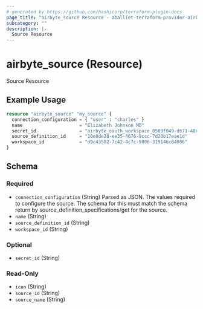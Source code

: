 ```yaml
---
# generated by https://github.com/hashicorp/terraform-plugin-docs
page_title: "airbyte_source Resource - aballiet-terraform-provider-airbyte-oss"
subcategory: ""
description: |-
  Source Resource
---
```


# airbyte_source (Resource)

Source Resource

## Example Usage

```terraform
resource "airbyte_source" "my_source" {
  connection_configuration = { "user" : "charles" }
  name                     = "Elizabeth Johnson MD"
  secret_id                = "airbyte_oauth_workspace_0509f049-d671-48cb-8105-0a23d47e6db6_secret_e0d38206-034e-4d75-9d21-da5a99b02826_v1"
  source_definition_id     = "10e8de28-ee35-4676-9ccc-7d20b17eae1d"
  workspace_id             = "d9c43502-7c42-4c7c-9806-319146c84086"
}
```

<!-- schema generated by tfplugindocs -->
## Schema

### Required

- `connection_configuration` (String) Parsed as JSON.
The values required to configure the source. The schema for this must match the schema return by source_definition_specifications/get for the source.
- `name` (String)
- `source_definition_id` (String)
- `workspace_id` (String)

### Optional

- `secret_id` (String)

### Read-Only

- `icon` (String)
- `source_id` (String)
- `source_name` (String)


